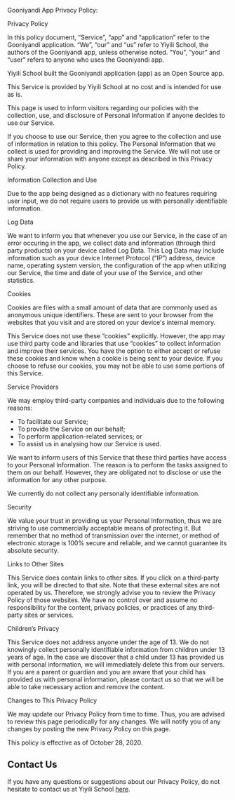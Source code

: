 Gooniyandi App Privacy Policy:

Privacy Policy

In this policy document, “Service”, “app” and “application” refer to the Gooniyandi application. “We”, “our” and “us” refer to Yiyili School, the authors of the Gooniyandi app, unless otherwise noted. “You”, “your” and “user” refers to anyone who uses the Gooniyandi app.

Yiyili School built the Gooniyandi application (app) as an Open Source app.

This Service is provided by Yiyili School at no cost and is intended for use as is.

This page is used to inform visitors regarding our policies with the collection, use, and disclosure of Personal Information if anyone decides to use our Service.

If you choose to use our Service, then you agree to the collection and use of information in relation to this policy. The Personal Information that we collect is used for providing and improving the Service. We will not use or share your information with anyone except as described in this Privacy Policy.


Information Collection and Use

Due to the app being designed as a dictionary with no features requiring user input, we do not require users to provide us with personally identifiable information.


Log Data

We want to inform you that whenever you use our Service, in the case of an error occuring in the app, we collect data and information (through third party products) on your device called Log Data. This Log Data may include information such as your device Internet Protocol (“IP”) address, device name, operating system version, the configuration of the app when utilizing our Service, the time and date of your use of the Service, and other statistics.

Cookies

Cookies are files with a small amount of data that are commonly used as anonymous unique identifiers. These are sent to your browser from the websites that you visit and are stored on your device's internal memory.

This Service does not use these “cookies” explicitly. However, the app may use third party code and libraries that use “cookies” to collect information and improve their services. You have the option to either accept or refuse these cookies and know when a cookie is being sent to your device. If you choose to refuse our cookies, you may not be able to use some portions of this Service.

Service Providers

We may employ third-party companies and individuals due to the following reasons:

*   To facilitate our Service;
*   To provide the Service on our behalf;
*   To perform application-related services; or
*   To assist us in analysing how our Service is used.

We want to inform users of this Service that these third parties have access to your Personal Information. The reason is to perform the tasks assigned to them on our behalf. However, they are obligated not to disclose or use the information for any other purpose.

We currently do not collect any personally identifiable information.

Security

We value your trust in providing us your Personal Information, thus we are striving to use commercially acceptable means of protecting it. But remember that no method of transmission over the internet, or method of electronic storage is 100% secure and reliable, and we cannot guarantee its absolute security.

Links to Other Sites

This Service does contain links to other sites. If you click on a third-party link, you will be directed to that site. Note that these external sites are not operated by us. Therefore, we strongly advise you to review the Privacy Policy of those websites. We have no control over and assume no responsibility for the content, privacy policies, or practices of any third-party sites or services.

Children’s Privacy

This Service does not address anyone under the age of 13. We do not knowingly collect personally identifiable information from children under 13 years of age. In the case we discover that a child under 13 has provided us with personal information, we will immediately delete this from our servers. If you are a parent or guardian and you are aware that your child has provided us with personal information, please contact us so that we will be able to take necessary action and remove the content.

Changes to This Privacy Policy

We may update our Privacy Policy from time to time. Thus, you are advised to review this page periodically for any changes. We will notify you of any changes by posting the new Privacy Policy on this page.

This policy is effective as of October 28, 2020.


## Contact Us

If you have any questions or suggestions about our Privacy Policy, do not hesitate to contact us at Yiyili School [here](http://www.yiyilischool.wa.edu.au/contact).


